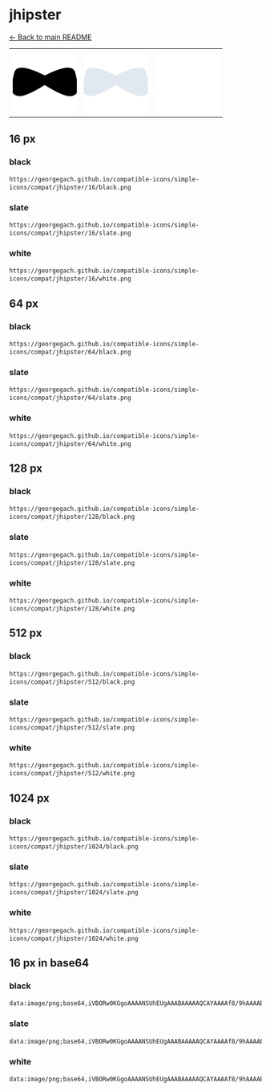 # jhipster

[← Back to main README](../../README.md)

<table><tr>
  <td><img src="./128/black.png" width="128" alt="jhipster black icon" /></td>
  <td><img src="./128/slate.png" width="128" alt="jhipster slate icon" /></td>
  <td><img src="./128/white.png" width="128" alt="jhipster white icon" /></td>
</tr></table>

## 16 px

### black
```
https://georgegach.github.io/compatible-icons/simple-icons/compat/jhipster/16/black.png
```

### slate
```
https://georgegach.github.io/compatible-icons/simple-icons/compat/jhipster/16/slate.png
```

### white
```
https://georgegach.github.io/compatible-icons/simple-icons/compat/jhipster/16/white.png
```

## 64 px

### black
```
https://georgegach.github.io/compatible-icons/simple-icons/compat/jhipster/64/black.png
```

### slate
```
https://georgegach.github.io/compatible-icons/simple-icons/compat/jhipster/64/slate.png
```

### white
```
https://georgegach.github.io/compatible-icons/simple-icons/compat/jhipster/64/white.png
```

## 128 px

### black
```
https://georgegach.github.io/compatible-icons/simple-icons/compat/jhipster/128/black.png
```

### slate
```
https://georgegach.github.io/compatible-icons/simple-icons/compat/jhipster/128/slate.png
```

### white
```
https://georgegach.github.io/compatible-icons/simple-icons/compat/jhipster/128/white.png
```

## 512 px

### black
```
https://georgegach.github.io/compatible-icons/simple-icons/compat/jhipster/512/black.png
```

### slate
```
https://georgegach.github.io/compatible-icons/simple-icons/compat/jhipster/512/slate.png
```

### white
```
https://georgegach.github.io/compatible-icons/simple-icons/compat/jhipster/512/white.png
```

## 1024 px

### black
```
https://georgegach.github.io/compatible-icons/simple-icons/compat/jhipster/1024/black.png
```

### slate
```
https://georgegach.github.io/compatible-icons/simple-icons/compat/jhipster/1024/slate.png
```

### white
```
https://georgegach.github.io/compatible-icons/simple-icons/compat/jhipster/1024/white.png
```

## 16 px in base64

### black
```
data:image/png;base64,iVBORw0KGgoAAAANSUhEUgAAABAAAAAQCAYAAAAf8/9hAAAABmJLR0QA/wD/AP+gvaeTAAAAvklEQVQ4je3Qv0qCcRTG8c+bDoG7ptDQbEM30gVI0CBObd6Jk5fQ0uA1BC1BS9ggLkL/0FGk5S19W46LvD9stwcOB875cp5zDv+q4Bh9dNHAO74SfBNX6OEMzzBAjgI/MeARHRwhwyWe8IF1sDmG8BKF3VhhigmWCWYMb4nmX+K1ilri3iJWztCKvKsafJdMnuMOdZxghEUJlwuXApt44D3OS9wu8BD8ZrthhjZuMMMtPhMnbXWK68jDPexB6BcsxUuYrYkAswAAAABJRU5ErkJggg==
```

### slate
```
data:image/png;base64,iVBORw0KGgoAAAANSUhEUgAAABAAAAAQCAYAAAAf8/9hAAAABmJLR0QA/wD/AP+gvaeTAAABF0lEQVQ4je2QQS5DYRhFz/1fiaAakkYrqURCDEyasAyxBAuoWIMtdCAmjCUGBpZhXkMp5VVVGmlUop6+aySR9LEB7vSc5H73g/+o2fSUpvv7kVlPGV0mTF6slvLdLPnm6bWsZLiDqAa4ehvMH+uu26/b1LAnECPsDiiGtF5ZnD8D3H582f5weiC5DCoBASkh9YlanX4DvDFWZwaIB4sUUxbMZRzVyCEXcNY4ZoE1ZbEvxSoEYCYTCmPugRgyKzCeCYJ8BnsEzt8VbY5CbktwYRh7rAN5tTr9GLwEGNF26mvJe8ulhcZ3+b77XE0dDjEr4DIgUFu3D70NE9VCCE3C8HS5WGz/vBriuFdJosldkVSCOPrN/Sv5BAJEcQ/L0twhAAAAAElFTkSuQmCC
```

### white
```
data:image/png;base64,iVBORw0KGgoAAAANSUhEUgAAABAAAAAQCAYAAAAf8/9hAAAABmJLR0QA/wD/AP+gvaeTAAAA1ElEQVQ4je2QPU5CcRAHZw0FCQY6AySUxgIKLqK9DQcg8S5WNPY2FoYjmNCQUEJN4+PDmuqhbyz8V/CQA+g0W+xsdvcH/4RaBR6AG2AKjCPio0xWW8Ad0AcWwBPqo5r7w6f6rk7Ve/VCDfVWnamZ+pXcXB2FOge6JQt3wBoogBZQL3HmFaBx4r1L4PpMBI0KUDvRFMiAANqpHlJD3XvMRn1Rr9Sm+qpuS7ycFIxqkQJ8U3tH52hfnSS/SDNZqF1gCCyB54hY/fa02gEGQAcYncnoT/ANZwzEuCuObh0AAAAASUVORK5CYII=
```

